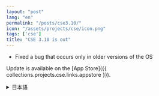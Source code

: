 ```yaml
---
layout: "post"
lang: "en"
permalink: "/posts/cse3.10/"
icon: "/assets/projects/cse/icon.png"
tags: ['cse']
title: "CSE 3.10 is out"
---
```


- Fixed a bug that occurs only in older versions of the OS

Update is available on the [App Store]({{ collections.projects.cse.links.appstore }}).

<details lang="ja">
<summary>日本語</summary>

- 古いバージョンのOSでのみ発生するバグを修正しました

</details>
